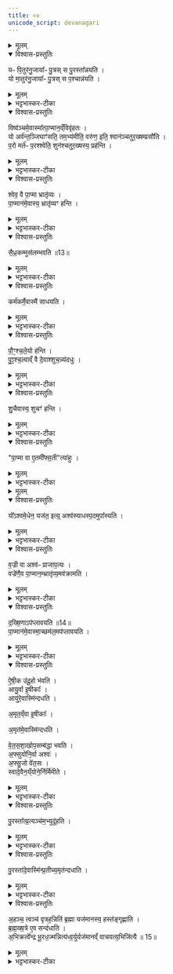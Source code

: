 ```yaml
---
title: ०४
unicode_script: devanagari
---
```



<details><summary>मूलम्</summary>

यᳶ पि॒तुर॑नु॒जाया᳚ᳶ पु॒त्रः ।  
स पु॒रस्ता᳚न्नयति ।  
यो मा॒तुर॑नु॒जाया᳚ᳶ पु॒त्रः ।  
स प॒श्चान्न॑यति ।  
</details>

<details open><summary>विश्वास-प्रस्तुतिः</summary>

यᳶ पि॒तुर॑नु॒जाया᳚ᳶ पु॒त्रस् स पु॒रस्ता᳚न्नयति ।  
यो मा॒तुर॑नु॒जाया᳚ᳶ पु॒त्रस् स प॒श्चान्न॑यति ।  
</details>

<details><summary>मूलम्</summary>

यᳶ पि॒तुर॑नु॒जाया᳚ᳶ पु॒त्रस् स पु॒रस्ता᳚न्नयति ।  
यो मा॒तुर॑नु॒जाया᳚ᳶ पु॒त्रस् स प॒श्चान्न॑यति ।  
</details>

<details><summary>भट्टभास्कर-टीका</summary>

आनयन्ति ततश्श्वानं यजमानस्य पूरुषाः ।  
विष्वग्बन्धेन बद्धाङ्गं चतुरक्षं विवक्षितम् ॥   


अक्ष्णोरुपरि यश्श्वेतबिन्दुद्वितयलाच्छितः ।  
तं समाचक्षते श्वानं चतुरक्षं विचक्षणाः ॥   


1तदानयनप्रकारमाह - यः पितुरिति ॥ पितुः अनुजा अवरजा तस्याः पुत्रः पुरस्तात् अग्रे नयति कर्षति मातुरनुजायाः पुत्रः पश्चात्कर्षति । एवं विष्वग्गतिकं श्वानं कर्षन्तौ पैतृष्वसेयमातृष्वसेयौ अस्मात् यजमानात् पाप्मानं विष्वञ्चं विवृहतः विश्लेषयतः ।  
</details>

<details open><summary>विश्वास-प्रस्तुतिः</summary>

विष्व॑ञ्चमे॒वास्मा᳚त्पा॒प्मान॒व्ँविवृ॑हतः ।  
यो अर्व॑न्त॒ञ्जिघाꣳ॑सति॒ तम॒भ्य॑मीति॒ वरु॑ण॒ इति॒ श्वान॑ञ्चतुर॒ख्षम्प्रसौ॑ति ।  
प॒रो मर्त॑ᳶ प॒रश्श्वेति॒ शुन॑श्चतुर॒ख्षस्य॒ प्रह॑न्ति ।  
</details>

<details><summary>मूलम्</summary>

विष्व॑ञ्चमे॒वास्मा᳚त्पा॒प्मान॒व्ँविवृ॑हतः ।  
यो अर्व॑न्त॒ञ्जिघाꣳ॑सति॒ तम॒भ्य॑मीति॒ वरु॑ण॒ इति॒ श्वान॑ञ्चतुर॒ख्षम्प्रसौ॑ति ।  
प॒रो मर्त॑ᳶ प॒रश्श्वेति॒ शुन॑श्चतुर॒ख्षस्य॒ प्रह॑न्ति ।  
</details>

<details><summary>भट्टभास्कर-टीका</summary>

प्रसौतीति श्वानं हन्तुं अनुजानाति पौंश्चलेयम् । अयं प्रयोगः -   
सैध्रक मुसलं हस्ते गृह्णन् दासीसुतस्ततः ।  
सौवर्णावृतजानुस्तु पृष्ठतोऽश्वमनुव्रजेत् ॥  

प्रवेशयन्त्यश्वमथाप्सु मुञ्चन्  
श्वानं जले यत्र शुनोऽप्रतिष्ठा ।  
अध्वर्युणाऽथ प्रसुतो जहीति   
स पौंश्चलेयोऽस्य शुनः प्रहन्ति ॥   
'जासिनि प्रहण' इति षष्ठी । प्रहन्तीति हत्वा अश्वपदानामधस्तात् उपास्यतीत्यर्थः । 'अश्वस्याधस्पदसुपास्यति' इत्यस्य शेषत्वात् ।  
</details>

<details open><summary>विश्वास-प्रस्तुतिः</summary>

श्वेव॒ वै पा॒प्मा भ्रातृ॑व्यः ।  
पा॒प्मान॑मे॒वास्य॒ भ्रातृ॑व्यꣳ हन्ति ।  
</details>

<details><summary>मूलम्</summary>

श्वेव॒ वै पा॒प्मा भ्रातृ॑व्यः ।  
पा॒प्मान॑मे॒वास्य॒ भ्रातृ॑व्यꣳ हन्ति ।  
</details>

<details><summary>भट्टभास्कर-टीका</summary>

श्वेव वा इति । अनिष्टहेतुत्वात् । तस्मात् शुनो वधेन यजमानस्य पाप्मा हतो भवति ॥
</details>

<details open><summary>विश्वास-प्रस्तुतिः</summary>

सै॒ध्र॒कम्मुस॑लम्भवति ॥13॥  
</details>

<details><summary>मूलम्</summary>

सै॒ध्र॒कम्मुस॑लम्भवति ॥13॥  
</details>

<details><summary>भट्टभास्कर-टीका</summary>

2सैध्रकमिति ॥ सिध्रको नाम महासारो वृक्षः तद्विकारेण मुसलेन हन्ति ।  
</details>

<details open><summary>विश्वास-प्रस्तुतिः</summary>

कर्म॑कर्मै॒वास्मै॑ साधयति ।  
</details>

<details><summary>मूलम्</summary>

कर्म॑कर्मै॒वास्मै॑ साधयति ।  
</details>

<details><summary>भट्टभास्कर-टीका</summary>

कर्मकर्मेति ॥ सर्वमभिमतं कर्म साधयति अस्यै यजमानाय सैध्रकेण श्ववधं कुर्वन्, तस्य महासारत्वेन सर्वात्मना पाप्मनो हतत्वात् ।  
</details>

<details open><summary>विश्वास-प्रस्तुतिः</summary>

पौ॒ꣳ॒श्च॒ले॒यो ह॑न्ति ।  
पु॒ꣵ॒श्च॒ल्वाव्ँ वै दे॒वाश्शुच॒न्न्य॑दधुः ।  
</details>

<details><summary>मूलम्</summary>

पौ॒ꣳ॒श्च॒ले॒यो ह॑न्ति ।  
पु॒ꣵ॒श्च॒ल्वाव्ँ वै दे॒वाश्शुच॒न्न्य॑दधुः ।  
</details>

<details><summary>भट्टभास्कर-टीका</summary>

पौंश्चलेयः पुंश्चल्या अपत्यं पौंश्चलेयः । 'स्त्रीभ्यो ढक्' इति ढक् । पुंश्चल्वामिति वर्णव्यत्ययेन ऊकारः । औणादिको वा ऊकारः ।  
</details>

<details open><summary>विश्वास-प्रस्तुतिः</summary>

शु॒चैवास्य॒ शुचꣳ॑ हन्ति ।  
</details>

<details><summary>मूलम्</summary>

शु॒चैवास्य॒ शुचꣳ॑ हन्ति ।  
</details>

<details><summary>भट्टभास्कर-टीका</summary>

शुचैवेति । पौंश्चलेयस्य पुंश्चलीनिहितशोकस्थानीयत्वात्, शोकेनैव स्वयं यजमानशोको हन्तव्य इति युक्तम् ॥
</details>

<details open><summary>विश्वास-प्रस्तुतिः</summary>

"पा॒प्मा वा ए॒तमी᳚फ्स॒ती"त्या॑हुः ।  
</details>

<details><summary>मूलम्</summary>

"पा॒प्मा वा ए॒तमी᳚फ्स॒ती"त्या॑हुः ।  
</details>

<details><summary>भट्टभास्कर-टीका</summary>

3पाप्मा वा इति ॥ ईप्सति प्राप्तुमिचछति । हिंसाया बहुत्वात्, महाभ्युदयहेतुत्वेन मत्सरिणां वा बहुत्वात् ।  
</details>


<details><summary>मूलम्</summary>

यो᳚ऽश्वमे॒धेन॒ यज॑त॒ इति॑ ।  
अश्व॑स्याधस्प॒दमुपा᳚स्यति ।  
</details>

<details open><summary>विश्वास-प्रस्तुतिः</summary>

यो᳚ऽश्वमे॒धेन॒ यज॑त॒ इत्य्॒ अश्व॑स्याधस्प॒दमुपा᳚स्यति ।  
</details>

<details><summary>मूलम्</summary>

यो᳚ऽश्वमे॒धेन॒ यज॑त॒ इत्य्॒ अश्व॑स्याधस्प॒दमुपा᳚स्यति ।  
</details>

<details><summary>भट्टभास्कर-टीका</summary>

अधस्पदमिति पादानामधस्तात् । 'अधश्शिरसी पदे ' इति सत्वम् ॥ उपास्यति निदधाति ।  
</details>

<details open><summary>विश्वास-प्रस्तुतिः</summary>

व॒ज्री वा अश्व॑ᳶ प्राजाप॒त्यः ।  
वज्रे॑णै॒व पा॒प्मान॒म्भ्रातृ॑व्य॒मव॑क्रामति ।  
</details>

<details><summary>मूलम्</summary>

व॒ज्री वा अश्व॑ᳶ प्राजाप॒त्यः ।  
वज्रे॑णै॒व पा॒प्मान॒म्भ्रातृ॑व्य॒मव॑क्रामति ।  
</details>

<details><summary>भट्टभास्कर-टीका</summary>

वज्री वा इति । वज्रिणा तुल्योऽयमश्वः बहुसारत्वात् । तस्मात् वज्रेण सारवता अश्वेन अनेन वज्रिणः वज्रेण पाप्मानं अवक्रामति अधस्पदं शुन उपासनेन ॥
</details>

<details open><summary>विश्वास-प्रस्तुतिः</summary>

द॒ख्षि॒णाऽप॑प्लावयति ॥14॥  
पा॒प्मान॑मे॒वास्मा॒च्छम॑ल॒मप॑प्लावयति ।  
</details>

<details><summary>मूलम्</summary>

द॒ख्षि॒णाऽप॑प्लावयति ॥14॥  
पा॒प्मान॑मे॒वास्मा॒च्छम॑ल॒मप॑प्लावयति ।  
</details>

<details><summary>भट्टभास्कर-टीका</summary>

4दक्षिणेति ॥ अश्वस्य दक्षिणपार्श्वे जलस्थं हतं श्वानं अपप्लावयति अपक्रामयति पाप्मानं शमलं शमनं विनाशकं कर्मणाम् । अस्मात् यजमानात् अपप्लावयति अपगमयति ॥
</details>

<details open><summary>विश्वास-प्रस्तुतिः</summary>

ऐ॒षी॒क उ॑दू॒हो भ॑वति ।  
आयु॒र्वा इ॒षीकाः᳚ ।  
आयु॑रे॒वास्मि॑न्दधति ।  


अ॒मृत॒व्ँवा इ॒षीकाः᳚ ।  

अ॒मृत॑मे॒वास्मि॑न्दधति ।  

वे॒त॒स॒शा॒खोप॒सम्ब॑द्धा भवति ।  
अ॒फ्सुयो॑नि॒र्वा अश्वः॑ ।  
अ॒फ्सु॒जो वे॑त॒सः ।  
स्वादे॒वैन॒य्ँयोने॒र्निर्मि॑मीते ।  
</details>

<details><summary>मूलम्</summary>

ऐ॒षी॒क उ॑दू॒हो भ॑वति ।  
आयु॒र्वा इ॒षीकाः᳚ ।  
आयु॑रे॒वास्मि॑न्दधति ।  


अ॒मृत॒व्ँवा इ॒षीकाः᳚ ।  

अ॒मृत॑मे॒वास्मि॑न्दधति ।  

वे॒त॒स॒शा॒खोप॒सम्ब॑द्धा भवति ।  
अ॒फ्सुयो॑नि॒र्वा अश्वः॑ ।  
अ॒फ्सु॒जो वे॑त॒सः ।  
स्वादे॒वैन॒य्ँयोने॒र्निर्मि॑मीते ।  
</details>

<details><summary>भट्टभास्कर-टीका</summary>

5ऐषीक इति ॥ इषीकाभिः निर्मितः उदूहः उदूह्यते अश्वो येन स उदूहः वरत्रया निबद्धः तस्मिन् आर्द्रा वेतसशाखा वरत्रया उपसंबद्धा भवति ।  
</details>

<details open><summary>विश्वास-प्रस्तुतिः</summary>

पु॒रस्ता᳚त्प्र॒त्यञ्च॑म॒भ्युदू॑हति ।  
</details>

<details><summary>मूलम्</summary>

पु॒रस्ता᳚त्प्र॒त्यञ्च॑म॒भ्युदू॑हति ।  
</details>

<details><summary>भट्टभास्कर-टीका</summary>

स च तथा महान् कार्यः यथा द्वे शते जनाः दक्षिणतो धारयन्ति द्वे शते उत्तरतः एवं चतुर्भिश्शतैः धारितेन तेन पुरस्तात् प्रत्यञ्चं प्रत्यङ्मुखं अश्वं अभ्युदूहति तीरं प्रति प्रणुदन्ति उदूहं धारयन्तो जनाः । गतमन्यत् ।  
</details>

<details open><summary>विश्वास-प्रस्तुतिः</summary>

पु॒रस्ता॑दे॒वास्मि॑न्प्र॒तीच्य॒मृत॑न्दधाति ।  
</details>

<details><summary>मूलम्</summary>

पु॒रस्ता॑दे॒वास्मि॑न्प्र॒तीच्य॒मृत॑न्दधाति ।  
</details>

<details><summary>भट्टभास्कर-टीका</summary>

पुरस्तादेवेति । पुरस्तादेवारभ्य प्रतीचि प्रतीचीनेऽपि पयसि अमृतं अमरणत्वं दधाति ऐषीक उदूहः ॥
</details>

<details open><summary>विश्वास-प्रस्तुतिः</summary>

अ॒हञ्च॒ त्वञ्च॑ वृत्रह॒न्निति॑ ब्र॒ह्मा यज॑मानस्य॒ हस्त॑ङ्गृह्णाति ।  
ब्र॒ह्म॒ख्ष॒त्रे ए॒व सन्द॑धाति ।  
अ॒भिक्रत्वे᳚न्द्र भू॒रध॒ज्मन्नित्य॑ध्व॒र्युर्यज॑मानव्ँ वाचयत्य॒भिजि॑त्यै ॥ 15॥  
</details>

<details><summary>मूलम्</summary>

अ॒हञ्च॒ त्वञ्च॑ वृत्रह॒न्निति॑ ब्र॒ह्मा यज॑मानस्य॒ हस्त॑ङ्गृह्णाति ।  
ब्र॒ह्म॒ख्ष॒त्रे ए॒व सन्द॑धाति ।  
अ॒भिक्रत्वे᳚न्द्र भू॒रध॒ज्मन्नित्य॑ध्व॒र्युर्यज॑मानव्ँ वाचयत्य॒भिजि॑त्यै ॥ 15॥  
</details>

<details><summary>भट्टभास्कर-टीका</summary>

5अहं चेति ॥ एते हस्तग्रहणवाचने उदूहाभ्यूहनात् प्राग्द्रष्टव्ये ॥


इति तैत्तिरीयब्राह्मणे तृतीये अष्टमे अश्वमेधे चतुर्थोऽनुवाकः ॥  

</details>

